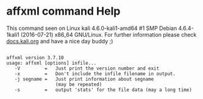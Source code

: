 # affxml command Help
 
 This command seen on Linux kali 4.6.0-kali1-amd64 #1 SMP Debian 4.6.4-1kali1 (2016-07-21) x86_64 GNU/Linux. For further information please check [docs.kali.org](docs.kali.org) and have a nice day buddy ;) 

~~~

affxml version 3.7.10
usage: affxml [options] infile... 
   -V         =   Just print the version number and exit
   -x         =   Don't include the infile filename in output.
   -j segname =   Just print information about segname 
                  (may be repeated)
   -s         =   output 'stats' for the file data (may a long time)

~~~
